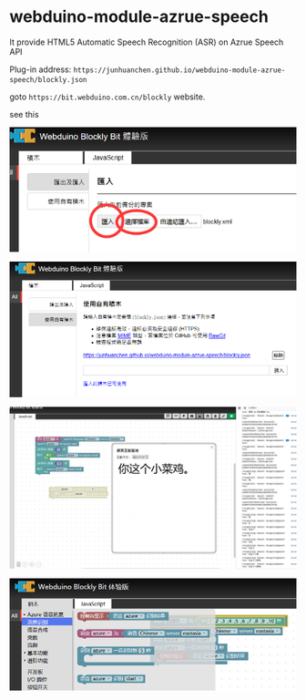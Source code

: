 # webduino-module-azrue-speech
It provide HTML5 Automatic Speech Recognition (ASR) on Azrue Speech API 

Plug-in address: `https://junhuanchen.github.io/webduino-module-azrue-speech/blockly.json`

goto `https://bit.webduino.com.cn/blockly` website.

see this

![how_to_load](readme/how_to_load.png)

![how_to_use](readme/how_to_use.png)

![demo](readme/demo.jpg)

![demo](readme/introduce.png)
